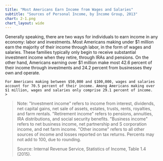 ```yaml
---
title: "Most Americans Earn Income from Wages and Salaries"
subtitle: "Sources of Personal Income, by Income Group, 2013"
chart: 2-1.png
chart_layout: wide
---
```

Generally speaking, there are two ways for individuals to earn income in any economy: labor and investments. Most Americans making under $1 million earn the majority of their income through labor, in the form of wages and salaries. These families typically only begin to receive substantial investment income when they retire, through IRAs and pensions. On the other hand, Americans earning over $1 million make most 42.6 percent of their income through investments and 24.2 percent from businesses they own and operate.						

```
For Americans making between $50,000 and $100,000, wages and salaries account for 70.5 percent of their income. Among Americans making over $1 million, wages and salaries only comprise 29.1 percent of income.						>
```

> Note: "Investment income" refers to income from interest, dividends, net capital gains, net sale of assets, estates, trusts, rents, royalties, and farm rentals. "Retirement income" refers to pensions, annuities, IRA distributions, and social security benefits. "Business income" refers to net business income, net partnership and S corporation income, and net farm income. "Other income" refers to all other sources of income and losses reported on tax returns. Percents may not add to 100, due to rounding.								
>
> Source: Internal Revenue Service, Statistics of Income, Table 1.4 (2015).
